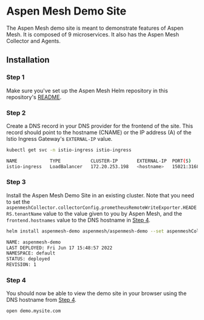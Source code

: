 # Aspen Mesh Demo Site

The Aspen Mesh demo site is meant to demonstrate features of Aspen Mesh. It is composed of 9 microservices. It also has the Aspen Mesh Collector and Agents.

## Installation

### Step 1
Make sure you've set up the Aspen Mesh Helm repository in this repository's [README](../README.MD).

### Step 2

Create a DNS record in your DNS provider for the frontend of the site. This record should point to the hostname (CNAME) or the IP address (A) of the Istio Ingress Gateway's `EXTERNAL-IP` value.

```bash
kubectl get svc -n istio-ingress istio-ingress

NAME            TYPE           CLUSTER-IP       EXTERNAL-IP  PORT(S)                                      AGE
istio-ingress   LoadBalancer   172.20.253.198   <hostname>   15021:31684/TCP,80:31395/TCP,443:30800/TCP   5h29m
```

### Step 3

Install the Aspen Mesh Demo Site in an existing cluster. Note that you need to set the `aspenmeshCollector.collectorConfig.prometheusRemoteWriteExporter.HEADERS.tenantName` value to the value given to you by Aspen Mesh, and the `frontend.hostnames` value to the DNS hostname in [Step 4](#step-4).

```bash
helm install aspenmesh-demo aspenmesh/aspenmesh-demo --set aspenmeshCollector.collectorConfig.prometheusRemoteWriteExporter.HEADERS.tenantName=mytenantname --set "frontend.hostnames={demo.mysite.com}" 

NAME: aspenmesh-demo
LAST DEPLOYED: Fri Jun 17 15:48:57 2022
NAMESPACE: default
STATUS: deployed
REVISION: 1
```

### Step 4

You should now be able to view the demo site in your browser using the DNS hostname from [Step 4](#step-4).

```bash
open demo.mysite.com
```